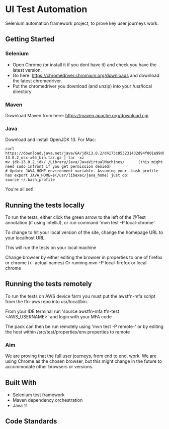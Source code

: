 # UI Test Automation

Selenium automation framework project, to prove key user journeys work.

## Getting Started

### Selenium

- Open Chrome (or install it if you dont have it) and check you have the latest version.
- Go here: https://chromedriver.chromium.org/downloads and download the latest chromedriver.
- Put the chromedriver you download (and unzip) into your /usr/local directory

### Maven
Download Maven from here: https://maven.apache.org/download.cgi

### Java
Download and install OpenJDK 13. For Mac:
```
curl https://download.java.net/java/GA/jdk13.0.2/d4173c853231432d94f001e99d882ca7/8/GPL/openjdk-13.0.2_osx-x64_bin.tar.gz | tar -xz
mv jdk-13.0.2.jdk/ /Library/Java/JavaVirtualMachines/      (this might need sudo infront if you get permission denied)
# Update JAVA_HOME environment variable. Assuming your .bash_profile has export JAVA_HOME=$(/usr/libexec/java_home) just do:
source ~/.bash_profile
```

You're all set!


## Running the tests locally

To run the tests, either click the green arrow to the left of the @Test annotation (if using intelliJ), or run command 'mvn test -P local-chrome'.

To change to hit your local version of the site, change the homepage URL to your localhost URL.

This will run the tests on your local machine

Change browser by either editing the browser in properties to one of firefox or chrome (<- actual names)
Or running mvn -P local-firefox or local-chrome


## Running the tests remotely

To run the tests on AWS device farm you must put the awstfn-mfa script from the tfn-aws repo into usr/local/bin. 

From your IDE terminal run 'source awstfn-mfa tfn-test <AWS_USERNAME>' and login with your MFA code

The pack can then be run remotely using 'mvn test -P remote-<browser>' or by editing the host within /src/test/properties/env.properties to remote

 
### Aim

We are proving that the full user journeys, from end to end, work. We are using Chrome as the chosen browser, but this might change in the future to accommodate other browsers or versions.


## Built With

- Selenium test framework
- Maven dependency orchestration
- Java 11

## Code Standards

